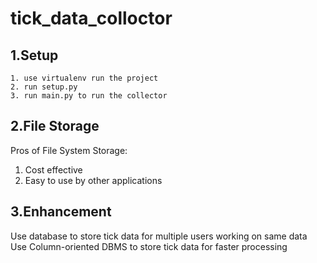 # tick_data_colloctor

## 1.Setup

```
1. use virtualenv run the project
2. run setup.py
3. run main.py to run the collector
```

## 2.File Storage

Pros of File System Storage:
1. Cost effective
2. Easy to use by other applications


## 3.Enhancement

Use database to store tick data for multiple users working on same data
Use Column-oriented DBMS to store tick data for faster processing


